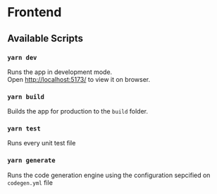 # Frontend

## Available Scripts

### `yarn dev`
Runs the app in development mode.\
Open [http://localhost:5173/](http://localhost:5173/) to view it on browser.

### `yarn build`
Builds the app for production to the `build` folder.

### `yarn test`
Runs every unit test file


### `yarn generate`
Runs the code generation engine using the configuration sepcified on `codegen.yml` file
